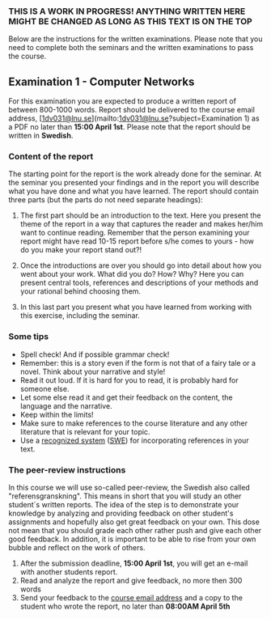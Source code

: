 ### THIS IS A WORK IN PROGRESS! ANYTHING WRITTEN HERE MIGHT BE CHANGED AS LONG AS THIS TEXT IS ON THE TOP

Below are the instructions for the written examinations. Please note that you need to complete both the seminars and the written examinations to pass the course.

## Examination 1 - Computer Networks

For this examination you are expected to produce a written report of between 800-1000 words. Report should be delivered to the course email address, [1dv031@lnu.se](mailto:1dv031@lnu.se?subject=Examination 1) as a PDF no later than **15:00 April 1st**. Please note that the report should be written in **Swedish**.

### Content of the report

The starting point for the report is the work already done for the seminar. At the seminar you presented your findings and in the report you will describe what you have done and what you have learned. The report should contain three parts (but the parts do not need separate headings):

1. The first part should be an introduction to the text. Here you present the theme of the report in a way that captures the reader and makes her/him want to continue reading. Remember that the person examining your report might have read 10-15 report before s/he comes to yours - how do you make your report stand out?!

2. Once the introductions are over you should go into detail about how you went about your work. What did you do? How? Why? Here you can present central tools, references and descriptions of your methods and your rational behind choosing them.

3. In this last part you present what you have learned from working with this exercise, including the seminar.

### Some tips

* Spell check! And if possible grammar check!
* Remember: this is a story even if the form is not that of a fairy tale or a novel. Think about your narrative and style!
* Read it out loud. If it is hard for you to read, it is probably hard for someone else.
* Let some else read it and get their feedback on the content, the language and the narrative.
* Keep within the limits!
* Make sure to make references to the course literature and any other literature that is relevant for your topic.
* Use a [recognized system](https://lnu.se/en/library/Writing-and-referencing/referencing/) ([SWE](https://lnu.se/ub/skriva-och-referera/skriva-referenser/)) for incorporating references in your text.


### The peer-review instructions
In this course we will use so-called peer-review, the Swedish also called "referensgranskning". This means in short that you will study an other student´s written reports. The idea of the step is to demonstrate your knowledge by analyzing and providing feedback on other student's assignments and hopefully also get great feedback on your own. This dose not mean that you should grade each other rather push and give each other good feedback. In addition, it is important to be able to rise from your own bubble and reflect on the work of others.

1. After the submission deadline, **15:00 April 1st**, you will get an e-mail with another students report.
2. Read and analyze the report and give feedback, no more then 300 words
3. Send your feedback to the [course email address](mailto:1dv031@lnu.se) and a copy to the student who wrote the report, no later than **08:00AM April 5th**

